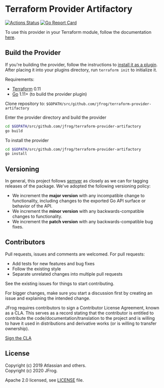 # Terraform Provider Artifactory

[![Actions Status](https://github.com/jfrog/terraform-provider-artifactory/workflows/build/badge.svg)](https://github.com/jfrog/terraform-provider-artifactory/actions)
[![Go Report Card](https://goreportcard.com/badge/github.com/jfrog/terraform-provider-artifactory)](https://goreportcard.com/report/github.com/jfrog/terraform-provider-artifactory)

To use this provider in your Terraform module, follow the documentation [here](https://registry.terraform.io/providers/jfrog/artifactory/latest/docs).

## Build the Provider
If you're building the provider, follow the instructions to [install it as a plugin](https://www.terraform.io/docs/plugins/basics.html#installing-a-plugin).
After placing it into your plugins directory,  run `terraform init` to initialize it.

Requirements:
- [Terraform](https://www.terraform.io/downloads.html) 0.11
- [Go](https://golang.org/doc/install) 1.11+ (to build the provider plugin)

Clone repository to: `$GOPATH/src/github.com/jfrog/terraform-provider-artifactory`

Enter the provider directory and build the provider

```sh
cd $GOPATH/src/github.com/jfrog/terraform-provider-artifactory
go build
```

To install the provider
```sh
cd $GOPATH/src/github.com/jfrog/terraform-provider-artifactory
go install
```

## Versioning
In general, this project follows [semver](https://semver.org/) as closely as we
can for tagging releases of the package. We've adopted the following versioning policy:

* We increment the **major version** with any incompatible change to
	functionality, including changes to the exported Go API surface
	or behavior of the API.
* We increment the **minor version** with any backwards-compatible changes to
	functionality.
* We increment the **patch version** with any backwards-compatible bug fixes.

## Contributors
Pull requests, issues and comments are welcomed. For pull requests:

* Add tests for new features and bug fixes
* Follow the existing style
* Separate unrelated changes into multiple pull requests

See the existing issues for things to start contributing.

For bigger changes, make sure you start a discussion first by creating
an issue and explaining the intended change.

JFrog requires contributors to sign a Contributor License Agreement,
known as a CLA. This serves as a record stating that the contributor is
entitled to contribute the code/documentation/translation to the project
and is willing to have it used in distributions and derivative works
(or is willing to transfer ownership).

[Sign the CLA](https://cla-assistant.io/jfrog/terraform-provider-artifactory)

## License
Copyright (c) 2019 Atlassian and others.  
Copyright (c) 2020 JFrog.

Apache 2.0 licensed, see [LICENSE][LICENSE] file.

[LICENSE]: ./LICENSE
